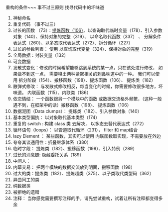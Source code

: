 重构的条件~~~ 事不过三原则
找寻代码中的坏味道
1. 神秘命名
2. 重复代码 （事不过三）
3. 过长的函数 （73）：[提炼函数（106）](提炼函数（106）)、以查询取代临时变量（178）、引入参数对象（140）、保持对象的完整（319）、 以命名取代函数（337） 、 分解条件表达式（260）、以多态取代表达式（272）、拆分循环（227）
4. 过长的参数列表： 使用 以查询取代变量（324）、保持对象的完整（319）
5. 全局数据：封装变量（132）
6.  可变数据
7. 发散式变化：修改的时候希望能够跳到系统的某一点，只在该处进行修改， 如果做不到这一点， 需要嗅出两种紧密相关的刺鼻味道中的一种。 我们可以使用 拆分阶段（154）、搬移函数（198）、提炼函数（106）、 提炼类（182）
8. 散弹式修改： 与发散式修改相反，每当变化的时候，你需要修改很多地方，坏味道。 内联函数（115）、内联类（186）
9. 依恋情结： 一个函数跟另一个模块中的函数 或数据交流格外频繁，（这种一般遇不到，在框架中的话）搬移函数（198）、 提炼函数（106）
10. 数据泥团（Data clumps）： 提炼类（182）、引入参数对象（140）
11. 基本类型偏执： 以对象取代基本类型（174）
12. 重复的 switch : 构建 class 类 去解决， 以多态去替代表达式（272）
13. 循环语句（loops）： 以管道取代循环（231）， filter 和 map结合
14. lazy Element ： 某些函数，其实可以使用 内联函数取实现，不需要放在外边
15. 夸夸其谈通用性：折叠继承体系（380）
16. 临时字段： 提炼类（182）、搬移函数（198）、引入特例（289）
17. 过长的消息链: 隐藏委托关系（189）
18. 中间人：
19. 内幕交易： 把两个模块的数据交流放到明面，搬移函数（198）
20. 过大的类：提炼类（182）、提炼超类（375）、以子类取代类型码（362）
21. 异曲同工的类
22. 纯数据类
23. 被拒绝的遗赠
24. 注释： 当你感觉需要撰写注释的手，请先尝试重构，试着让所有注释都变得多余